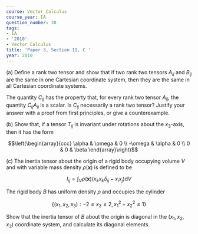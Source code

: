 ```yaml
---
course: Vector Calculus
course_year: IA
question_number: 38
tags:
- IA
- '2010'
- Vector Calculus
title: 'Paper 3, Section II, C '
year: 2010
---
```




(a) Define a rank two tensor and show that if two rank two tensors $A_{i j}$ and $B_{i j}$ are the same in one Cartesian coordinate system, then they are the same in all Cartesian coordinate systems.

The quantity $C_{i j}$ has the property that, for every rank two tensor $A_{i j}$, the quantity $C_{i j} A_{i j}$ is a scalar. Is $C_{i j}$ necessarily a rank two tensor? Justify your answer with a proof from first principles, or give a counterexample.

(b) Show that, if a tensor $T_{i j}$ is invariant under rotations about the $x_{3}$-axis, then it has the form

$$\left(\begin{array}{ccc}
\alpha & \omega & 0 \\
-\omega & \alpha & 0 \\
0 & 0 & \beta
\end{array}\right)$$

(c) The inertia tensor about the origin of a rigid body occupying volume $V$ and with variable mass density $\rho(\mathbf{x})$ is defined to be

$$I_{i j}=\int_{V} \rho(\mathbf{x})\left(x_{k} x_{k} \delta_{i j}-x_{i} x_{j}\right) \mathrm{d} V$$

The rigid body $B$ has uniform density $\rho$ and occupies the cylinder

$$\left\{\left(x_{1}, x_{2}, x_{3}\right):-2 \leqslant x_{3} \leqslant 2, x_{1}^{2}+x_{2}^{2} \leqslant 1\right\}$$

Show that the inertia tensor of $B$ about the origin is diagonal in the $\left(x_{1}, x_{2}, x_{3}\right)$ coordinate system, and calculate its diagonal elements.